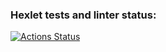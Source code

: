 ### Hexlet tests and linter status:
[![Actions Status](https://github.com/Sun-Austerlitz/python-project-49/actions/workflows/hexlet-check.yml/badge.svg)](https://github.com/Sun-Austerlitz/python-project-49/actions)
